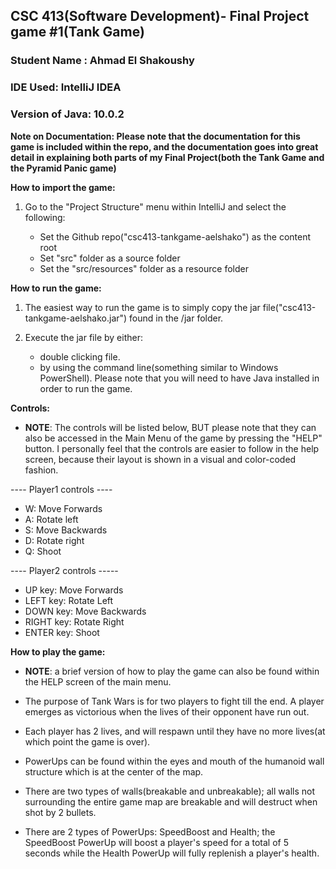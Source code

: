 ## CSC 413(Software Development)- Final Project game #1(Tank Game)

### Student Name : Ahmad El Shakoushy

### IDE Used: IntelliJ IDEA
### Version of Java: 10.0.2

**Note on Documentation: Please note that the documentation for this game is included within the repo, and the documentation 
  goes into great detail in explaining both parts of my Final Project(both the Tank Game and the Pyramid Panic game)**


 **How to import the game:**
 
   1. Go to the "Project Structure" menu within IntelliJ and select the following:
   
      - Set the Github repo("csc413-tankgame-aelshako") as the content root
      - Set "src" folder as a source folder
      - Set the "src/resources" folder as a resource folder 
     
 **How to run the game:**
 1. The easiest way to run the game is to simply copy the jar file("csc413-tankgame-aelshako.jar") found in the /jar folder.
 2. Execute the jar file by either:
 
    - double clicking file.
    -  by using the command line(something similar to Windows PowerShell). Please note
    that you will need to have Java installed in order to run the game. 
    
 **Controls:**
   - **NOTE**: The controls will be listed below, BUT please note that they can also be accessed in the Main Menu of the game by pressing the "HELP" button.
    I personally feel that the controls are easier to follow in the help screen, because their layout is shown in a visual and color-coded fashion.
    
   ---- Player1 controls ----
   - W: Move Forwards
   - A: Rotate left
   - S: Move Backwards
   - D: Rotate right
   - Q: Shoot
    
    
   ---- Player2 controls -----
   - UP key: Move Forwards
   - LEFT key: Rotate Left
   - DOWN key: Move Backwards
   - RIGHT key: Rotate Right  
   - ENTER key: Shoot
    
 **How to play the game:**
    
   - **NOTE**: a brief version of how to play the game can also be found within the HELP screen of the main menu.



   - The purpose of Tank Wars is for two players to fight till the end. A player emerges as victorious when the lives of their opponent have run out.
   - Each player has 2 lives, and will respawn until they have no more lives(at which point the game is over). 
   - PowerUps can be found within the eyes and mouth of the humanoid wall structure which is at the center of the map.
   - There are two types of walls(breakable and unbreakable); all walls not surrounding the entire game map are breakable and will destruct when shot by 2 bullets.
   - There are 2 types of PowerUps: SpeedBoost and Health; the SpeedBoost PowerUp will boost a player's speed for a total of 5 seconds while the Health PowerUp will 
     fully replenish a player's health.  
